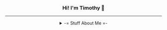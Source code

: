 <h3 align="center"> <b>Hi! I'm Timothy 👋</b></h3>

***
<details align="center">
<summary align="center">-= Stuff About Me =-</summary>
  
- 🎓 I'm currently studying Computer Science and Finance @ [The University of Waterloo](https://uwaterloo.ca/computing-financial-management/)
- 🤗 I enjoy everything about computers! I'm an avid PC enthusiast and enjoy programming 🔧
- 🖥️ I'm currently learning C </a>
- 🥅 Goals: Learn and experience as many things as possible! 😉
- 🏎 Currently obsessed with Formula 1! 😅

***
<h3 align="center">Experienced in</h3>

<p align="center">
<div>
<img src="https://img.shields.io/badge/python%20-%2314354C.svg?&style=for-the-badge&logo=python&logoColor=white"/>
<img src="https://img.shields.io/badge/Jupyter-F37626.svg?&style=for-the-badge&logo=Jupyter&logoColor=white"/>
<img src="https://img.shields.io/badge/Numpy-777BB4?style=for-the-badge&logo=numpy&logoColor=white"/>
<img src="https://img.shields.io/badge/Pandas-2C2D72?style=for-the-badge&logo=pandas&logoColor=white"/>
</div>
<div>
<img src="https://img.shields.io/badge/JavaScript-323330?style=for-the-badge&logo=javascript&logoColor=F7DF1E"/>
<img src="https://img.shields.io/badge/CSS3-1572B6?style=for-the-badge&logo=css3&logoColor=white"/>
<img src="https://img.shields.io/badge/HTML5-E34F26?style=for-the-badge&logo=html5&logoColor=white"/>
<img src="https://img.shields.io/badge/React-20232A?style=for-the-badge&logo=react&logoColor=61DAFB"/>
<img src="https://img.shields.io/badge/Bootstrap-563D7C?style=for-the-badge&logo=bootstrap&logoColor=white"/>
</div>
<div>
<img src="https://img.shields.io/badge/MySQL-005C84?style=for-the-badge&logo=mysql&logoColor=white"/>
<img src="https://img.shields.io/badge/Cassandra-1287B1?style=for-the-badge&logo=apache%20cassandra&logoColor=white"/>
<img src="https://img.shields.io/badge/Azure_DevOps-0078D7?style=for-the-badge&logo=azure-devops&logoColor=white"/>
<img src="https://img.shields.io/badge/Linode-00A95C?style=for-the-badge&logo=Linode&logoColor=white"/>
</div>
</p>
  
<h3 align="center">Connect with me</h3>
<p align="center">
<a href="https://twitter.com/intent/user?screen_name=Ti1mmyy" target="blank"><img align="center" src="https://img.shields.io/badge/@Ti1mmyy%20-%231DA1F2.svg?&style=for-the-badge&logo=Twitter&logoColor=white" alt="@Ti1mmyy"/></a>
<a href="https://linkedin.com/in/timothyzheng" target="blank"><img align="center" src="https://img.shields.io/badge/linkedin%20-%230077B5.svg?&style=for-the-badge&logo=linkedin&logoColor=white" alt="Timothy Zheng" /></a>
  
<a href="https://devpost.com/Ti1mmy" target="blank"><img align="center" src="https://img.shields.io/badge/Devpost-003E54.svg?style=for-the-badge&logo=Devpost&logoColor=white" alt="Devpost - Ti1mmy" /></a>

  
<h3>📊 Github Stats</h3>
<table valign="center" align="center"><tr>
  <td>
      <img height="155em" src="https://github-readme-stat-ti1mmy.vercel.app/api?username=ti1mmy&count_private=true&theme=prussian&show_icons=true&hide=stars&hide_border=true" alt="Github Stats"/>
  &nbsp;&nbsp;
      <img height="155cm" src="https://github-readme-stat-ti1mmy.vercel.app/api/top-langs/?username=ti1mmy&count_private=true&theme=prussian&hide_border=true&exclude_repo=github-readme-stats,GitHubGraduation-2021&layout=compact" alt="Github Languages"/>
    </td></tr></table>
</details>
